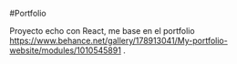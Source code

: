 #Portfolio

Proyecto echo con React, me base en el portfolio https://www.behance.net/gallery/178913041/My-portfolio-website/modules/1010545891 .
